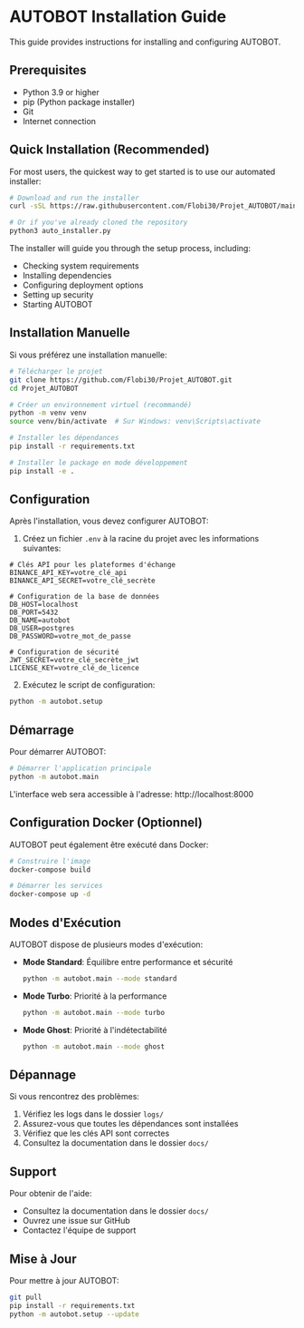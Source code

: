 # AUTOBOT Installation Guide

This guide provides instructions for installing and configuring AUTOBOT.

## Prerequisites

- Python 3.9 or higher
- pip (Python package installer)
- Git
- Internet connection

## Quick Installation (Recommended)

For most users, the quickest way to get started is to use our automated installer:

```bash
# Download and run the installer
curl -sSL https://raw.githubusercontent.com/Flobi30/Projet_AUTOBOT/main/auto_installer.py | python3

# Or if you've already cloned the repository
python3 auto_installer.py
```

The installer will guide you through the setup process, including:
- Checking system requirements
- Installing dependencies
- Configuring deployment options
- Setting up security
- Starting AUTOBOT

## Installation Manuelle

Si vous préférez une installation manuelle:

```bash
# Télécharger le projet
git clone https://github.com/Flobi30/Projet_AUTOBOT.git
cd Projet_AUTOBOT

# Créer un environnement virtuel (recommandé)
python -m venv venv
source venv/bin/activate  # Sur Windows: venv\Scripts\activate

# Installer les dépendances
pip install -r requirements.txt

# Installer le package en mode développement
pip install -e .
```

## Configuration

Après l'installation, vous devez configurer AUTOBOT:

1. Créez un fichier `.env` à la racine du projet avec les informations suivantes:

```
# Clés API pour les plateformes d'échange
BINANCE_API_KEY=votre_clé_api
BINANCE_API_SECRET=votre_clé_secrète

# Configuration de la base de données
DB_HOST=localhost
DB_PORT=5432
DB_NAME=autobot
DB_USER=postgres
DB_PASSWORD=votre_mot_de_passe

# Configuration de sécurité
JWT_SECRET=votre_clé_secrète_jwt
LICENSE_KEY=votre_clé_de_licence
```

2. Exécutez le script de configuration:

```bash
python -m autobot.setup
```

## Démarrage

Pour démarrer AUTOBOT:

```bash
# Démarrer l'application principale
python -m autobot.main
```

L'interface web sera accessible à l'adresse: http://localhost:8000

## Configuration Docker (Optionnel)

AUTOBOT peut également être exécuté dans Docker:

```bash
# Construire l'image
docker-compose build

# Démarrer les services
docker-compose up -d
```

## Modes d'Exécution

AUTOBOT dispose de plusieurs modes d'exécution:

- **Mode Standard**: Équilibre entre performance et sécurité
  ```bash
  python -m autobot.main --mode standard
  ```

- **Mode Turbo**: Priorité à la performance
  ```bash
  python -m autobot.main --mode turbo
  ```

- **Mode Ghost**: Priorité à l'indétectabilité
  ```bash
  python -m autobot.main --mode ghost
  ```

## Dépannage

Si vous rencontrez des problèmes:

1. Vérifiez les logs dans le dossier `logs/`
2. Assurez-vous que toutes les dépendances sont installées
3. Vérifiez que les clés API sont correctes
4. Consultez la documentation dans le dossier `docs/`

## Support

Pour obtenir de l'aide:

- Consultez la documentation dans le dossier `docs/`
- Ouvrez une issue sur GitHub
- Contactez l'équipe de support

## Mise à Jour

Pour mettre à jour AUTOBOT:

```bash
git pull
pip install -r requirements.txt
python -m autobot.setup --update
```
